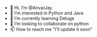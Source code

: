 - 👋 Hi, I’m @AnvarJay
- 👀 I’m interested in Python and Java
- 🌱 I’m currently learning Deluge
- 💞️ I’m looking to collaborate on python
- 📫 How to reach me "I'll update it soon"

<!---
AnvarJay/AnvarJay is a ✨ special ✨ repository because its `README.md` (this file) appears on your GitHub profile.
You can click the Preview link to take a look at your changes.
--->
